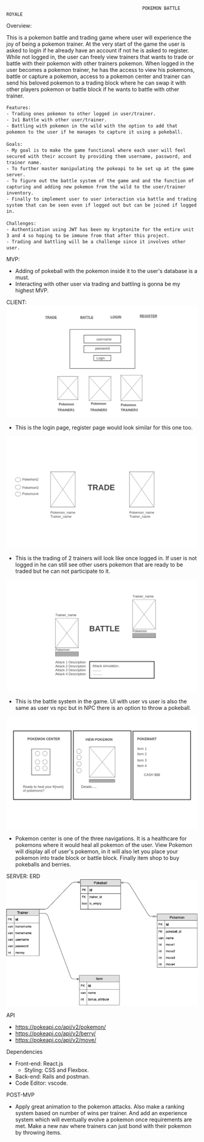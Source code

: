                                                       POKEMON BATTLE ROYALE

Overview:

This is a pokemon battle and trading game where user will experience the joy of being a pokemon trainer. At the very start of the game the user is asked to login if he already have an account if not he is asked to register. While not logged in, the user can freely view trainers that wants to trade or battle with their pokemon with other trainers pokemon. When logged in the user becomes a pokemon trainer, he has the access to view his pokemons, battle or capture a pokemon, access to a pokemon center and trainer can send his beloved pokemon to a trading block where he can swap it with other players pokemon or battle block if he wants to battle with other trainer.

    Features:
    - Trading ones pokemon to other logged in user/trainer.
    - 1v1 Battle with other user/trainer.
    - Battling with pokemon in the wild with the option to add that pokemon to the user if he manages to capture it using a pokeball.

    Goals:
    - My goal is to make the game functional where each user will feel secured with their account by providing them username, password, and trainer name. 
    - To further master manipulating the pokeapi to be set up at the game server. 
    - To figure out the battle system of the game and and the function of capturing and adding new pokemon from the wild to the user/trainer inventory.
    - Finally to implement user to user interaction via battle and trading system that can be seen even if logged out but can be joined if logged in.

    Challenges:
    - Authentication using JWT has been my kryptonite for the entire unit 3 and 4 so hoping to be immune from that after this project.
    - Trading and battling will be a challenge since it involves other user.


MVP:
  - Adding of pokeball with the pokemon inside it to the user's database is a must.
  - Interacting with other user via trading and battling is gonna be my highest MVP. 

  CLIENT:
  ![Logo](./image_readme/Homepage.png)
  - This is the login page, register page would look similar for this one too.

  ![Logo](./image_readme/trade.png)
  - This is the trading of 2 trainers will look like once logged in. If user is not logged in he can still see other users pokemon that are ready to be traded but he can not participate to it.

  ![Logo](./image_readme/battle.png)
  - This is the battle system in the game. UI with user vs user is also the same as user vs npc but in NPC there is an option to throw a pokeball.

  ![Logo](./image_readme/stuffs.png)
  - Pokemon center is one of the three navigations. It is a healthcare for pokemons where it would heal all pokemon of the user. View Pokemon will display all of user's pokemon, in it will also let you place your pokemon into trade block or battle block. Finally item shop to buy pokeballs and berries.

SERVER:
  ERD
![Logo](./image_readme/ERD.png)

  API
 - https://pokeapi.co/api/v2/pokemon/
 - https://pokeapi.co/api/v2/berry/
 - https://pokeapi.co/api/v2/move/

  Dependencies
  - Front-end: React.js
    - Styling: CSS and Flexbox.
  - Back-end: Rails and postman.
  - Code Editor: vscode.

POST-MVP
  - Apply great animation to the pokemon attacks. Also make a ranking system based on number of wins per trainer. And add an experience system which will eventually evolve a pokemon once requirements are met. Make a new nav where trainers can just bond with their pokemon by throwing items.
  